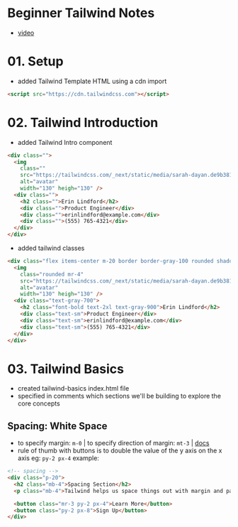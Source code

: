 # Beginner Tailwind Notes
- [video](https://youtu.be/wEM5NdJ-8HY?si=mt9VgE7809WIiEjJ)

# 01. Setup
- added Tailwind Template HTML using a cdn import
``` HTML 01-tailwind-template
<script src="https://cdn.tailwindcss.com"></script>
```

# 02. Tailwind Introduction
- added Tailwind Intro component
``` HTML
<div class="">
  <img 
    class="" 
    src="https://tailwindcss.com/_next/static/media/sarah-dayan.de9b3815.jpg"
    alt="avatar" 
    width="130" heigh="130" />
  <div class="">
    <h2 class="">Erin Lindford</h2>
    <div class="">Product Engineer</div>
    <div class="">erinlindford@example.com</div>
    <div class="">(555) 765-4321</div>
  </div>
</div>
```

- added tailwind classes
``` HTML
<div class="flex items-center m-20 border border-gray-100 rounded shadow p-3">
  <img 
    class="rounded mr-4" 
    src="https://tailwindcss.com/_next/static/media/sarah-dayan.de9b3815.jpg"
    alt="avatar" 
    width="130" heigh="130" />
  <div class="text-gray-700">
    <h2 class="font-bold text-2xl text-gray-900">Erin Lindford</h2>
    <div class="text-sm">Product Engineer</div>
    <div class="text-sm">erinlindford@example.com</div>
    <div class="text-sm">(555) 765-4321</div>
  </div>
</div>
```

# 03. Tailwind Basics
- created tailwind-basics index.html file
- specified in comments which sections we'll be building to explore the core concepts

## Spacing: White Space
- to specify margin: `m-0` | to specify direction of margin: `mt-3` | [docs](https://tailwindcss.com/docs/margin)
- rule of thumb with buttons is to double the value of the y axis on the x axis
  eg: `py-2 px-4`
example:
``` HTML
<!-- spacing -->
<div class="p-20">
  <h2 class="mb-4">Spacing Section</h2>
  <p class="mb-4">Tailwind helps us space things out with margin and padding.</p>

  <button class="mr-3 py-2 px-4">Learn More</button>
  <button class="py-2 px-8">Sign Up</button>
</div>
```
